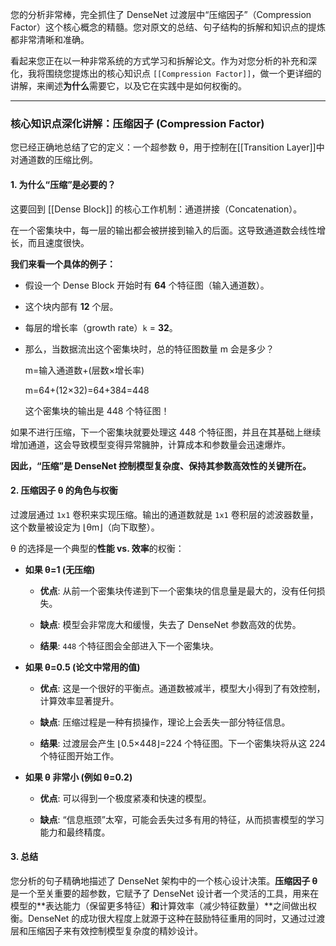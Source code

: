 您的分析非常棒，完全抓住了 DenseNet 过渡层中“压缩因子”（Compression Factor）这个核心概念的精髓。您对原文的总结、句子结构的拆解和知识点的提炼都非常清晰和准确。

看起来您正在以一种非常系统的方式学习和拆解论文。作为对您分析的补充和深化，我将围绕您提炼出的核心知识点 `[[Compression Factor]]`，做一个更详细的讲解，来阐述**为什么**需要它，以及它在实践中是如何权衡的。

---

### 核心知识点深化讲解：压缩因子 (Compression Factor)

您已经正确地总结了它的定义：一个超参数 θ，用于控制在[[Transition Layer]]中对通道数的压缩比例。

#### 1. 为什么“压缩”是必要的？

这要回到 [[Dense Block]] 的核心工作机制：通道拼接（Concatenation）。

在一个密集块中，每一层的输出都会被拼接到输入的后面。这导致通道数会线性增长，而且速度很快。

**我们来看一个具体的例子：**

- 假设一个 Dense Block 开始时有 **64** 个特征图（输入通道数）。
    
- 这个块内部有 **12** 个层。
    
- 每层的增长率（growth rate）`k` = **32**。
    
- 那么，当数据流出这个密集块时，总的特征图数量 m 会是多少？
    
    m=输入通道数+(层数×增长率)
    
    m=64+(12×32)=64+384=448
    
    这个密集块的输出是 448 个特征图！
    

如果不进行压缩，下一个密集块就要处理这 448 个特征图，并且在其基础上继续增加通道，这会导致模型变得异常臃肿，计算成本和参数量会迅速爆炸。

**因此，“压缩”是 DenseNet 控制模型复杂度、保持其参数高效性的关键所在。**

#### 2. 压缩因子 θ 的角色与权衡

过渡层通过 `1x1` 卷积来实现压缩。输出的通道数就是 `1x1` 卷积层的滤波器数量，这个数量被设定为 ⌊θm⌋（向下取整）。

θ 的选择是一个典型的**性能 vs. 效率**的权衡：

- **如果 θ=1 (无压缩)**
    
    - **优点**: 从前一个密集块传递到下一个密集块的信息量是最大的，没有任何损失。
        
    - **缺点**: 模型会非常庞大和缓慢，失去了 DenseNet 参数高效的优势。
        
    - **结果**: `448` 个特征图会全部进入下一个密集块。
        
- **如果 θ=0.5 (论文中常用的值)**
    
    - **优点**: 这是一个很好的平衡点。通道数被减半，模型大小得到了有效控制，计算效率显著提升。
        
    - **缺点**: 压缩过程是一种有损操作，理论上会丢失一部分特征信息。
        
    - **结果**: 过渡层会产生 ⌊0.5×448⌋=224 个特征图。下一个密集块将从这 224 个特征图开始工作。
        
- **如果 θ 非常小 (例如 θ=0.2)**
    
    - **优点**: 可以得到一个极度紧凑和快速的模型。
        
    - **缺点**: “信息瓶颈”太窄，可能会丢失过多有用的特征，从而损害模型的学习能力和最终精度。
        

#### 3. 总结

您分析的句子精确地描述了 DenseNet 架构中的一个核心设计决策。**压缩因子 θ** 是一个至关重要的超参数，它赋予了 DenseNet 设计者一个灵活的工具，用来在模型的**表达能力（保留更多特征）**和**计算效率（减少特征数量）**之间做出权衡。DenseNet 的成功很大程度上就源于这种在鼓励特征重用的同时，又通过过渡层和压缩因子来有效控制模型复杂度的精妙设计。